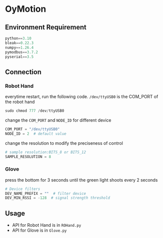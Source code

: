 # OyMotion
## Environment Requirement
```python
python==3.10
bleak==0.22.3
numpy==1.26.4
pymodbus==3.7.2
pyserial==3.5
```
## Connection
### Robot Hand
everytime restart, run the following code.
```/dev/ttyUSB0``` is the COM_PORT of the robot hand
```python
sudo chmod 777 /dev/ttyUSB0
```
change the ```COM_PORT``` and ```NODE_ID``` for different device
```python
COM_PORT = "/dev/ttyUSB0"
NODE_ID = 2  # default value
```
change the resolution to modify the preciseness of control
```python
# sample resolution:BITS_8 or BITS_12
SAMPLE_RESOLUTION = 8
```
### Glove
press the bottom for 3 seconds until the green light shoots every 2 seconds
```python
# Device filters
DEV_NAME_PREFIX = ""  # filter device
DEV_MIN_RSSI = -128  # signal strength threshold
```

## Usage
* API for Robot Hand is in ```ROHand.py```
* API for Glove is in ```Glove.py```
